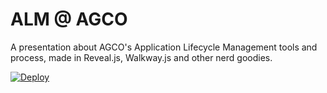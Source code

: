 # ALM @ AGCO

A presentation about AGCO's Application Lifecycle Management tools and process, made in Reveal.js, Walkway.js and other nerd goodies.

[![Deploy](https://www.herokucdn.com/deploy/button.png)](https://heroku.com/deploy?template=https://github.com/agco-adm/prez-agco-alm/tree/master)
